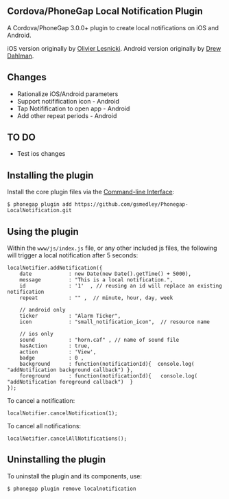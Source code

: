 Cordova/PhoneGap Local Notification Plugin
------------------------------------------

A Cordova/PhoneGap 3.0.0+ plugin to create local notifications on iOS and Android.

iOS version originally by [Olivier Lesnicki](https://github.com/olivierlesnicki/cordova-ios-LocalNotification). 
Android version originally by [Drew Dahlman](https://github.com/DrewDahlman/Phonegap-LocalNotification/blob/master/readme.md).

Changes
-------

- Rationalize iOS/Android parameters
- Support notifification icon - Android
- Tap Notifification to open app - Android
- Add other repeat periods - Android

TO DO
-----

- Test ios changes


Installing the plugin
---------------------

Install the core plugin files via the [Command-line Interface](http://docs.phonegap.com/en/3.0.0/guide_cli_index.md.html#The%20Command-line%20Interface):

    $ phonegap plugin add https://github.com/gsmedley/Phonegap-LocalNotification.git


Using the plugin
----------------

Within the `www/js/index.js` file, or any other included js files, the following will trigger a local notification after 5 seconds:

    localNotifier.addNotification({
        date            : new Date(new Date().getTime() + 5000),
        message         : "This is a local notification.",
        id              : '1'  , // reusing an id will replace an existing notification
        repeat          : "" ,  // minute, hour, day, week

        // android only
        ticker          : "Alarm Ticker",
        icon            : "small_notification_icon",  // resource name

        // ios only
        sound           : "horn.caf" , // name of sound file
        hasAction       : true,
        action          : 'View',
        badge           : 0 ,        
        background      : function(notificationId){  console.log( "addNotification background callback") },
        foreground      : function(notificationId){   console.log( "addNotification foreground callback")  }
    });

To cancel a notification:

    localNotifier.cancelNotification(1);

To cancel all notifications:

    localNotifier.cancelAllNotifications();

Uninstalling the plugin
-----------------------

To uninstall the plugin and its components, use:

    $ phonegap plugin remove localnotification


